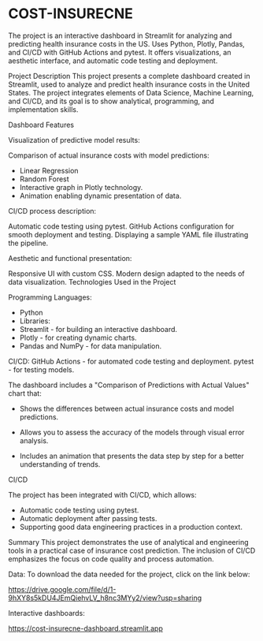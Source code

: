 # COST-INSURECNE
The project is an interactive dashboard in Streamlit for analyzing and predicting health insurance costs in the US. Uses Python, Plotly, Pandas, and CI/CD with GitHub Actions and pytest. It offers visualizations, an aesthetic interface, and automatic code testing and deployment.

Project Description
This project presents a complete dashboard created in Streamlit, used to analyze and predict health insurance costs in the United States. The project integrates elements of Data Science, Machine Learning, and CI/CD, and its goal is to show analytical, programming, and implementation skills.

Dashboard Features

Visualization of predictive model results:

Comparison of actual insurance costs with model predictions:
- Linear Regression
- Random Forest
- Interactive graph in Plotly technology.
- Animation enabling dynamic presentation of data.

CI/CD process description:

Automatic code testing using pytest.
GitHub Actions configuration for smooth deployment and testing.
Displaying a sample YAML file illustrating the pipeline.

Aesthetic and functional presentation:

Responsive UI with custom CSS.
Modern design adapted to the needs of data visualization.
Technologies Used in the Project

Programming Languages:
- Python
- Libraries:
- Streamlit - for building an interactive dashboard.
- Plotly - for creating dynamic charts.
- Pandas and NumPy - for data manipulation.

CI/CD:
GitHub Actions - for automated code testing and deployment.
pytest - for testing models.

The dashboard includes a "Comparison of Predictions with Actual Values" chart that:

- Shows the differences between actual insurance costs and model predictions.

- Allows you to assess the accuracy of the models through visual error analysis.

- Includes an animation that presents the data step by step for a better understanding of trends.

CI/CD

The project has been integrated with CI/CD, which allows:
- Automatic code testing using pytest.
- Automatic deployment after passing tests.
- Supporting good data engineering practices in a production context.

Summary
This project demonstrates the use of analytical and engineering tools in a practical case of insurance cost prediction. The inclusion of CI/CD emphasizes the focus on code quality and process automation.

Data:
To download the data needed for the project, click on the link below:

https://drive.google.com/file/d/1-9hXY8s5kDU4JEmQiehvLV_h8nc3MYy2/view?usp=sharing

Interactive dashboards:

https://cost-insurecne-dashboard.streamlit.app